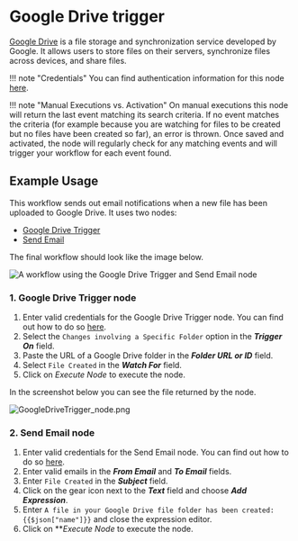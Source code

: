 # Google Drive trigger

[Google Drive](https://drive.google.com) is a file storage and synchronization service developed by Google. It allows users to store files on their servers, synchronize files across devices, and share files.

!!! note "Credentials"
    You can find authentication information for this node [here](/integrations/builtin/credentials/google/).


!!! note "Manual Executions vs. Activation"
    On manual executions this node will return the last event matching its search criteria. If no event matches the criteria (for example because you are watching for files to be created but no files have been created so far), an error is thrown. Once saved and activated, the node will regularly check for any matching events and will trigger your workflow for each event found.


## Example Usage

This workflow sends out email notifications when a new file has been uploaded to Google Drive. It uses two nodes:

- [Google Drive Trigger]()
- [Send Email](/integrations/builtin/core-nodes/n8n-nodes-base.sendemail/)

The final workflow should look like the image below.

![A workflow using the Google Drive Trigger and Send Email node](/_images/integrations/builtin/trigger-nodes/googledrivetrigger/workflow.png)

### 1. Google Drive Trigger node

1. Enter valid credentials for the Google Drive Trigger node. You can find out how to do so [here](/integrations/builtin/credentials/google/).
2. Select the `Changes involving a Specific Folder` option in the ***Trigger On*** field.
3. Paste the URL of a Google Drive folder in the ***Folder URL or ID*** field.
4. Select `File Created` in the ***Watch For*** field.
5. Click on *Execute Node* to execute the node.

In the screenshot below you can see the file returned by the node.

![GoogleDriveTrigger_node.png](/_images/integrations/builtin/trigger-nodes/googledrivetrigger/googledrivetrigger_node.png)

### 2. Send Email node

1. Enter valid credentials for the Send Email node. You can find out how to do so [here](/integrations/builtin/credentials/sendemail/).
2. Enter valid emails in the ***From Email*** and ***To Email*** fields.
3. Enter `File Created` in the ***Subject*** field.
4. Click on the gear icon next to the ***Text*** field and choose ***Add Expression***.
5. Enter `A file in your Google Drive file folder has been created: {{$json["name"]}}` and close the expression editor.
6. Click on ***Execute Node* to execute the node.

